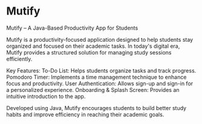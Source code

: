 # Mutify
Mutify – A Java-Based Productivity App for Students

Mutify is a productivity-focused application designed to help students stay organized and focused on their academic tasks. In today's digital era, Mutify provides a structured solution for managing study sessions efficiently.

Key Features:
To-Do List: Helps students organize tasks and track progress.
Pomodoro Timer: Implements a time management technique to enhance focus and productivity.
User Authentication: Allows sign-up and sign-in for a personalized experience.
Onboarding & Splash Screen: Provides an intuitive introduction to the app.

Developed using Java, Mutify encourages students to build better study habits and improve efficiency in reaching their academic goals.
